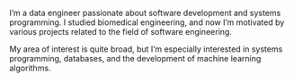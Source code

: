 I’m a data engineer passionate about software development and systems programming. I studied biomedical engineering, and now I’m motivated by various projects related to the field of software engineering.

My area of interest is quite broad, but I’m especially interested in systems programming, databases, and the development of machine learning algorithms.

